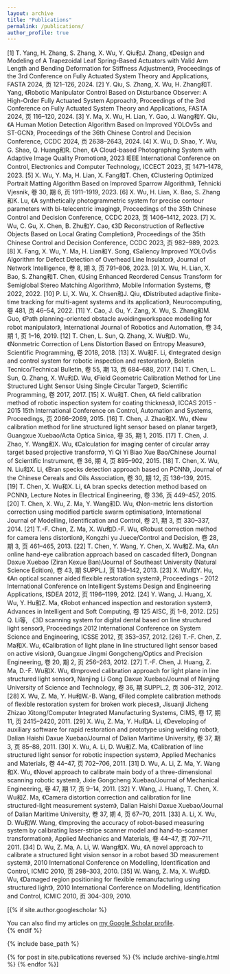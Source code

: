 ```yaml
---
layout: archive
title: "Publications"
permalink: /publications/
author_profile: true
---
```


[1] T. Yang, H. Zhang, S. Zhang, X. Wu, Y. Qiu和J. Zhang, 《Design and Modeling of A Trapezoidal Leaf Spring-Based Actuators with Valid Arm Length and Bending Deformation for Stiffness Adjustment》, Proceedings of the 3rd Conference on Fully Actuated System Theory and Applications, FASTA 2024, 页 121–126, 2024.
[2] Y. Qiu, S. Zhang, X. Wu, H. Zhang和T. Yang, 《Robotic Manipulator Control Based on Disturbance Observer: A High-Order Fully Actuated System Approach》, Proceedings of the 3rd Conference on Fully Actuated System Theory and Applications, FASTA 2024, 页 116–120, 2024.
[3] Y. Ma, X. Wu, H. Lian, Y. Gao, J. Wang和Y. Qiu, 《A Human Motion Detection Algorithm Based on Improved YOLOv5s and ST-GCN》, Proceedings of the 36th Chinese Control and Decision Conference, CCDC 2024, 页 2638–2643, 2024.
[4] X. Wu, D. Shao, Y. Wu, G. Shao, Q. Huang和R. Chen, 《A Cloud-based Photographing System with Adaptive Image Quality Promotion》, 2023 IEEE International Conference on Control, Electronics and Computer Technology, ICCECT 2023, 页 1471–1478, 2023.
[5] X. Wu, Y. Ma, H. Lian, X. Fang和T. Chen, 《Clustering Optimized Portrait Matting Algorithm Based on Improved Sparrow Algorithm》, Tehnicki Vjesnik, 卷 30, 期 6, 页 1911–1919, 2023.
[6] X. Wu, H. Lian, X. Bao, S. Zhang和K. Lu, 《A synthetically photogrammetric system for precise contour parameters with bi-telecentric imaging》, Proceedings of the 35th Chinese Control and Decision Conference, CCDC 2023, 页 1406–1412, 2023.
[7] X. Wu, C. Gu, X. Chen, B. Zhu和Y. Cao, 《3D Reconstruction of Reflective Objects Based on Local Grating Completion》, Proceedings of the 35th Chinese Control and Decision Conference, CCDC 2023, 页 982–989, 2023.
[8] X. Fang, X. Wu, Y. Ma, H. Lian和Y. Song, 《Saliency Improved YOLOv5s Algorithm for Defect Detection of Overhead Line Insulator》, Journal of Network Intelligence, 卷 8, 期 3, 页 791–806, 2023.
[9] X. Wu, H. Lian, X. Bao, S. Zhang和T. Chen, 《Using Enhanced Reordered Census Transform for Semiglobal Stereo Matching Algorithm》, Mobile Information Systems, 卷 2022, 2022.
[10] P. Li, X. Wu, X. Chsen和J. Qiu, 《Distributed adaptive finite-time tracking for multi-agent systems and its application》, Neurocomputing, 卷 481, 页 46–54, 2022.
[11] Y. Cao, J. Gu, Y. Zang, X. Wu, S. Zhang和M. Guo, 《Path planning-oriented obstacle avoidingworkspace modelling for robot manipulator》, International Journal of Robotics and Automation, 卷 34, 期 1, 页 1–16, 2019.
[12] T. Chen, L. Sun, Q. Zhang, X. Wu和D. Wu, 《Nonmetric Correction of Lens Distortion Based on Entropy Measure》, Scientific Programming, 卷 2018, 2018.
[13] X. Wu和F. Li, 《Integrated design and control system for robotic inspection and restoration》, Boletin Tecnico/Technical Bulletin, 卷 55, 期 13, 页 684–688, 2017.
[14] T. Chen, L. Sun, Q. Zhang, X. Wu和D. Wu, 《Field Geometric Calibration Method for Line Structured Light Sensor Using Single Circular Target》, Scientific Programming, 卷 2017, 2017.
[15] X. Wu和T. Chen, 《A field calibration method of robotic inspection system for coating thickness》, ICCAS 2015 - 2015 15th International Conference on Control, Automation and Systems, Proceedings, 页 2066–2069, 2015.
[16] T. Chen, J. Zhao和X. Wu, 《New calibration method for line structured light sensor based on planar target》, Guangxue Xuebao/Acta Optica Sinica, 卷 35, 期 1, 2015.
[17] T. Chen, J. Zhao, Y. Wang和X. Wu, 《Calculation for imaging center of circular array target based projective transform》, Yi Qi Yi Biao Xue Bao/Chinese Journal of Scientific Instrument, 卷 36, 期 4, 页 895–902, 2015.
[18] T. Chen, X. Wu, N. Liu和X. Li, 《Bran specks detection approach based on PCNN》, Journal of the Chinese Cereals and Oils Association, 卷 30, 期 12, 页 136–139, 2015.
[19] T. Chen, X. Wu和X. Li, 《A bran specks detection method based on PCNN》, Lecture Notes in Electrical Engineering, 卷 336, 页 449–457, 2015.
[20] T. Chen, X. Wu, Z. Ma, Y. Wang和D. Wu, 《Non-metric lens distortion correction using modified particle swarm optimisation》, International Journal of Modelling, Identification and Control, 卷 21, 期 3, 页 330–337, 2014.
[21] T.-F. Chen, Z. Ma, X. Wu和D.-F. Wu, 《Robust correction method for camera lens distortion》, Kongzhi yu Juece/Control and Decision, 卷 28, 期 3, 页 461–465, 2013.
[22] T. Chen, Y. Wang, Y. Chen, X. Wu和Z. Ma, 《An online hand-eye calibration approach based on cascaded filter》, Dongnan Daxue Xuebao (Ziran Kexue Ban)/Journal of Southeast University (Natural Science Edition), 卷 43, 期 SUPPL.I, 页 138–142, 2013.
[23] X. Wu和Y. Hu, 《An optical scanner aided flexible restoration system》, Proceedings - 2012 International Conference on Intelligent Systems Design and Engineering Applications, ISDEA 2012, 页 1196–1199, 2012.
[24] Y. Wang, J. Huang, X. Wu, Y. Hu和Z. Ma, 《Robot enhanced inspection and restoration system》, Advances in Intelligent and Soft Computing, 卷 125 AISC, 页 1–8, 2012.
[25] Q. Li等, 《3D scanning system for digital dental based on line structured light sensor》, Proceedings 2012 International Conference on System Science and Engineering, ICSSE 2012, 页 353–357, 2012.
[26] T.-F. Chen, Z. Ma和X. Wu, 《Calibration of light plane in line structured light sensor based on active vision》, Guangxue Jingmi Gongcheng/Optics and Precision Engineering, 卷 20, 期 2, 页 256–263, 2012.
[27] T.-F. Chen, J. Huang, Z. Ma, D.-F. Wu和X. Wu, 《Improved calibration approach for light plane in line structured light sensor》, Nanjing Li Gong Daxue Xuebao/Journal of Nanjing University of Science and Technology, 卷 36, 期 SUPPL.2, 页 306–312, 2012.
[28] X. Wu, Z. Ma, Y. Hu和W.-B. Wang, 《Filed complete calibration methods of flexible restoration system for broken work pieces》, Jisuanji Jicheng Zhizao Xitong/Computer Integrated Manufacturing Systems, CIMS, 卷 17, 期 11, 页 2415–2420, 2011.
[29] X. Wu, Z. Ma, Y. Hu和A. Li, 《Developing of auxiliary software for rapid restoration and prototype using welding robot》, Dalian Haishi Daxue Xuebao/Journal of Dalian Maritime University, 卷 37, 期 3, 页 85–88, 2011.
[30] X. Wu, A. Li, D. Wu和Z. Ma, 《Calibration of line structured light sensor for robotic inspection system》, Applied Mechanics and Materials, 卷 44–47, 页 702–706, 2011.
[31] D. Wu, A. Li, Z. Ma, Y. Wang和X. Wu, 《Novel approach to calibrate main body of a three-dimensional scanning robotic system》, Jixie Gongcheng Xuebao/Journal of Mechanical Engineering, 卷 47, 期 17, 页 9–14, 2011.
[32] Y. Wang, J. Huang, T. Chen, X. Wu和Z. Ma, 《Camera distortion correction and calibration for line structured-light measurement system》, Dalian Haishi Daxue Xuebao/Journal of Dalian Maritime University, 卷 37, 期 4, 页 67–70, 2011.
[33] A. Li, X. Wu, D. Wu和W. Wang, 《Improving the accuracy of robot-based measuring system by calibrating laser-stripe scanner model and hand-to-scanner transformation》, Applied Mechanics and Materials, 卷 44–47, 页 707–711, 2011.
[34] D. Wu, Z. Ma, A. Li, W. Wang和X. Wu, 《A novel approach to calibrate a structured light vision sensor in a robot based 3D measurement system》, 2010 International Conference on Modelling, Identification and Control, ICMIC 2010, 页 298–303, 2010.
[35] W. Wang, Z. Ma, X. Wu和D. Wu, 《Damaged region positioning for flexible remanufacturing using structured light》, 2010 International Conference on Modelling, Identification and Control, ICMIC 2010, 页 304–309, 2010.




[{% if site.author.googlescholar %}
  <div class="wordwrap">You can also find my articles on <a href="{{site.author.googlescholar}}">my Google Scholar profile</a>.</div>
{% endif %}

{% include base_path %}

{% for post in site.publications reversed %}
  {% include archive-single.html %}
{% endfor %}]
